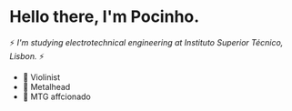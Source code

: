 
# Hello there, I'm Pocinho. #

 :zap: _I'm studying electrotechnical engineering at Instituto Superior Técnico, Lisbon._ :zap:

* :violin: Violinist
* :metal: Metalhead
* :flower_playing_cards: MTG affcionado

